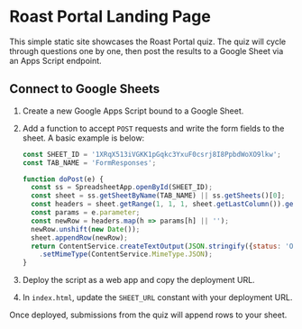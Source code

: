 # Roast Portal Landing Page

This simple static site showcases the Roast Portal quiz. The quiz will cycle through questions one by one, then post the results to a Google Sheet via an Apps Script endpoint.

## Connect to Google Sheets

1. Create a new Google Apps Script bound to a Google Sheet.
2. Add a function to accept `POST` requests and write the form fields to the sheet. A basic example is below:

   ```javascript
   const SHEET_ID = '1XRqX513iVGKK1pGqkc3YxuF0csrj8I8PpbdWoXO9lkw';
   const TAB_NAME = 'FormResponses';

   function doPost(e) {
     const ss = SpreadsheetApp.openById(SHEET_ID);
     const sheet = ss.getSheetByName(TAB_NAME) || ss.getSheets()[0];
     const headers = sheet.getRange(1, 1, 1, sheet.getLastColumn()).getValues()[0];
     const params = e.parameter;
     const newRow = headers.map(h => params[h] || '');
     newRow.unshift(new Date());
     sheet.appendRow(newRow);
     return ContentService.createTextOutput(JSON.stringify({status: 'OK'}))
       .setMimeType(ContentService.MimeType.JSON);
   }
   ```

3. Deploy the script as a web app and copy the deployment URL.
4. In `index.html`, update the `SHEET_URL` constant with your deployment URL.

Once deployed, submissions from the quiz will append rows to your sheet.

